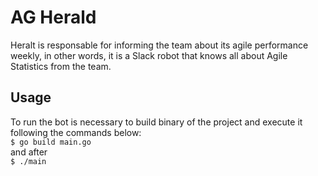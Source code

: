 # AG Herald
Heralt is responsable for informing the team about its agile performance weekly, in other words, it is a Slack robot that knows all about Agile Statistics from the team.

## Usage
To run the bot is necessary to build binary of the project and execute it following the commands below:  
`$ go build main.go`  
and after  
`$ ./main`

